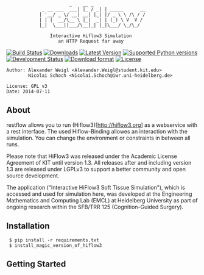 						
					       _    __ _               
				 _ __ ___  ___| |_ / _| | _____      __
				| '__/ _ \/ __| __| |_| |/ _ \ \ /\ / /
				| | |  __/\__ \ |_|  _| | (_) \ V  V / 
				|_|  \___||___/\__|_| |_|\___/ \_/\_/  
								       
				    Interactive Hiflow3 Simulation 
				       an HTTP Request far away

[![Build Status](https://travis-ci.org/CognitionGuidedSurgery/restflow.svg?branch=master)](https://travis-ci.org/CognitionGuidedSurgery/restflow)
[![Downloads](https://pypip.in/download/restflow/badge.svg)](https://pypi.python.org/pypi/restflow/)
[![Latest Version](https://pypip.in/version/restflow/badge.svg)](https://pypi.python.org/pypi/restflow/)
[![Supported Python versions](https://pypip.in/py_versions/restflow/badge.svg)](https://pypi.python.org/pypi/restflow/)
[![Development Status](https://pypip.in/status/restflow/badge.svg)](https://pypi.python.org/pypi/restflow/)
[![Download format](https://pypip.in/format/restflow/badge.svg)](https://pypi.python.org/pypi/restflow/)
[![License](https://pypip.in/license/restflow/badge.svg)](https://pypi.python.org/pypi/restflow/)

    Author: Alexander Weigl <Alexander.Weigl@student.kit.edu>
            Nicolai Schoch <Nicolai.Schoch@iwr.uni-heidelberg.de>

    License: GPL v3
    Date: 2014-07-11


## About

restflow allows you to run (Hiflow3)[http://hiflow3.org] as a webservice with a rest interface.
The used Hiflow-Binding allowes an interaction with the simulation. You can change the environment or constraints in between all runs.

Please note that HiFlow3 was released under the Academic License Agreement of KIT until version 1.3. All releases after and including version 1.3 are released under LGPLv3 to support a better community and open source development.

The application ("Interactive HiFlow3 Soft Tissue Simulation"), which is accessed and used for simulation here, was developed at the Engineering Mathematics and Computing Lab (EMCL) at Heidelberg University as part of ongoing research within the SFB/TRR 125 (Cognition-Guided Surgery).

## Installation 

     $ pip install -r requirements.txt
     $ install_magic_version_of_hiflow3 


## Getting Started


     

